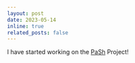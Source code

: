 ```yaml
---
layout: post
date: 2023-05-14
inline: true
related_posts: false
---
```


I have started working on the [PaSh](https://binpa.sh/) Project!
